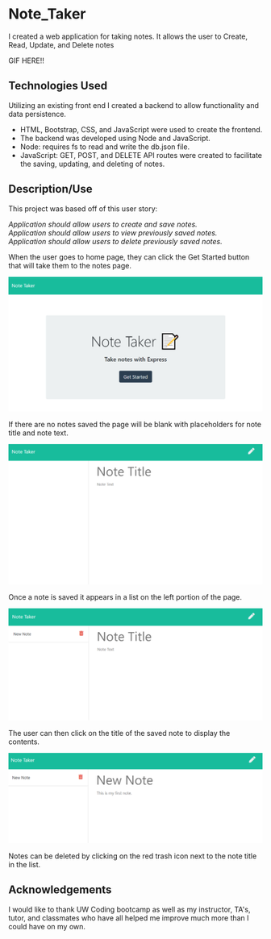 # Note_Taker

I created a web application for taking notes. It allows the user to Create, Read, Update, and Delete notes 

GIF HERE!!

## Technologies Used

Utilizing an existing front end I created a backend to allow functionality and data persistence.

* HTML, Bootstrap, CSS, and JavaScript were used to create the frontend.
* The backend was developed using Node and JavaScript.
* Node: requires fs to read and write the db.json file.
* JavaScript: GET, POST, and DELETE API routes were created to facilitate the saving, updating, and deleting of notes.

## Description/Use

This project was based off of this user story:

*Application should allow users to create and save notes.\
Application should allow users to view previously saved notes.\
Application should allow users to delete previously saved notes.*

When the user goes to home page, they can click the Get Started button that will take them to the notes page.

![Home Page](/public/assets/demo-images/home.png)

If there are no notes saved the page will be blank with placeholders for note title and note text.

![Blank Notes Page](/public/assets/demo-images/notes_blank.png)

Once a note is saved it appears in a list on the left portion of the page.

![Saved Notes Page](/public/assets/demo-images/notes_saved.png)

The user can then click on the title of the saved note to display the contents.

![Displayed Notes Page](/public/assets/demo-images/notes_saved_displayed.png)

Notes can be deleted by clicking on the red trash icon next to the note title in the list.

## Acknowledgements

I would like to thank UW Coding bootcamp as well as my instructor, TA's, tutor, and classmates who have all helped me improve much more than I could have on my own.